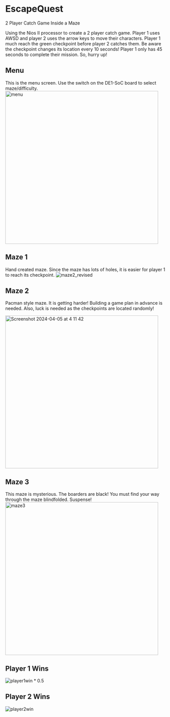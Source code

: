 # EscapeQuest
 2 Player Catch Game Inside a Maze

Using the Nios II processor to create a 2 player catch game. Player 1 uses AWSD and player 2 uses the arrow keys to move their characters. Player 1 much reach the green checkpoint before player 2 catches them. Be aware the checkpoint changes its location every 10 seconds! Player 1 only has 45 seconds to complete their mission. So, hurry up!


## Menu 
This is the menu screen. Use the switch on the DE1-SoC board to select maze/difficulty.
<img width="480" alt="menu" src="https://github.com/Icemagic33/EscapeQuest/assets/78094725/7c8ff88d-d667-4dd1-a915-c31e011a064d">

## Maze 1
Hand created maze. Since the maze has lots of holes, it is easier for player 1 to reach its checkpoint. 
![maze2_revised](https://github.com/Icemagic33/EscapeQuest/assets/78094725/5a6c4a67-4067-4157-a4a9-26facba18e8c)


## Maze 2 
Pacman style maze. It is getting harder! Building a game plan in advance is needed. Also, luck is needed as the checkpoints are located randomly!

<img width="480" alt="Screenshot 2024-04-05 at 4 11 42" src="https://github.com/Icemagic33/EscapeQuest/assets/78094725/4b964856-5d6f-4a52-a903-85d13db08e76">


## Maze 3
This maze is mysterious. The boarders are black! You must find your way through the maze blindfolded. Suspense!
<img width="480" alt="maze3" src="https://github.com/Icemagic33/EscapeQuest/assets/78094725/545bcd1a-b0a0-4f69-a0db-a637dc0cab08">

## Player 1 Wins
![player1win](https://github.com/Icemagic33/EscapeQuest/assets/78094725/40ee11cc-fef9-427c-8d73-8854d9b41b53) * 0.5

## Player 2 Wins
![player2win](https://github.com/Icemagic33/EscapeQuest/assets/78094725/602c55c4-0fdc-4896-814d-5b74796ce86a)


